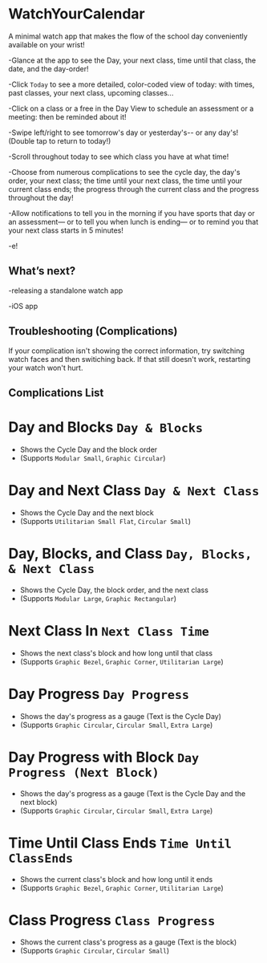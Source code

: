 # WatchYourCalendar
A minimal watch app that makes the flow of the school day conveniently available on your wrist!

-Glance at the app to see the Day, your next class, time until that class, the date, and the day-order!

-Click `Today` to see a more detailed, color-coded view of today: with times, past classes, your next class, upcoming classes...

-Click on a class or a free in the Day View to schedule an assessment or a meeting: then be reminded about it!

-Swipe left/right to see tomorrow's day or yesterday's-- or any day's! (Double tap to return to today!)

-Scroll throughout today to see which class you have at what time!

-Choose from numerous complications to see the cycle day, the day's order, your next class; the time until your next class, the time until your current class ends; the progress through the current class and the progress throughout the day!

-Allow notifications to tell you in the morning if you have sports that day or an assessment— or to tell you when lunch is ending— or to remind you that your next class starts in 5 minutes!

-e!


## What’s next?

-releasing a standalone watch app

-iOS app


## Troubleshooting (Complications)

If your complication isn't showing the correct information, try switching watch faces and then switiching back. If that still doesn't work, restarting your watch won't hurt.

## Complications List

# Day and Blocks `Day & Blocks`
- Shows the Cycle Day and the block order
- (Supports `Modular Small`, `Graphic Circular`)

# Day and Next Class `Day & Next Class`
- Shows the Cycle Day and the next block
- (Supports `Utilitarian Small Flat`, `Circular Small`)

# Day, Blocks, and Class `Day, Blocks, & Next Class`
- Shows the Cycle Day, the block order, and the next class
- (Supports `Modular Large`, `Graphic Rectangular`)

# Next Class In `Next Class Time`
- Shows the next class's block and how long until that class
- (Supports `Graphic Bezel`, `Graphic Corner`, `Utilitarian Large`)

# Day Progress `Day Progress`
- Shows the day's progress as a gauge (Text is the Cycle Day)
- (Supports `Graphic Circular`, `Circular Small`, `Extra Large`)

# Day Progress with Block `Day Progress (Next Block)`
- Shows the day's progress as a gauge (Text is the Cycle Day and the next block)
- (Supports `Graphic Circular`, `Circular Small`, `Extra Large`)

# Time Until Class Ends `Time Until ClassEnds`
- Shows the current class's block and how long until it ends
- (Supports `Graphic Bezel`, `Graphic Corner`, `Utilitarian Large`)

# Class Progress `Class Progress`
- Shows the current class's progress as a gauge (Text is the block)
- (Supports `Graphic Circular`, `Circular Small`)

